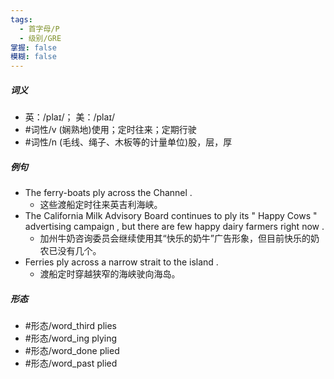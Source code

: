 ```yaml
---
tags:
  - 首字母/P
  - 级别/GRE
掌握: false
模糊: false
---
```

##### 词义
- 英：/plaɪ/； 美：/plaɪ/
- #词性/v  (娴熟地)使用；定时往来；定期行驶
- #词性/n  (毛线、绳子、木板等的计量单位)股，层，厚
##### 例句
- The ferry-boats ply across the Channel .
	- 这些渡船定时往来英吉利海峡。
- The California Milk Advisory Board continues to ply its " Happy Cows " advertising campaign , but there are few happy dairy farmers right now .
	- 加州牛奶咨询委员会继续使用其“快乐的奶牛”广告形象，但目前快乐的奶农已没有几个。
- Ferries ply across a narrow strait to the island .
	- 渡船定时穿越狭窄的海峡驶向海岛。
##### 形态
- #形态/word_third plies
- #形态/word_ing plying
- #形态/word_done plied
- #形态/word_past plied
